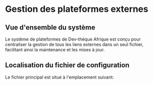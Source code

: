 # Gestion des plateformes externes

## Vue d'ensemble du système

Le système de plateformes de Dev-thèque Afrique est conçu pour centraliser la gestion de tous les liens externes dans un seul fichier, facilitant ainsi la maintenance et les mises à jour.

## Localisation du fichier de configuration

Le fichier principal est situé à l'emplacement suivant: 
